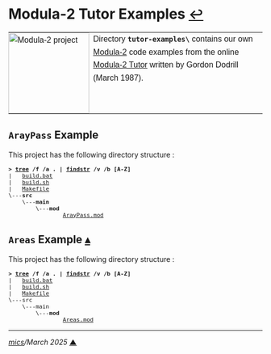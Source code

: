 # <span id="top">Modula-2 Tutor Examples</span> <span style="font-size:90%;">[↩](../README.md#top)</span>

<table style="font-family:Helvetica,Arial;line-height:1.6;">
  <tr>
  <td style="border:0;padding:0 8px 0 0;;min-width:160px;">
    <a href="https://en.wikipedia.org/wiki/Modula-2" rel="external"><img src="../docs/images/m2-logo.png" width="160" alt="Modula-2 project"/></a>
  </td>
  <td style="border:0;padding:0;vertical-align:text-top;">
    Directory <strong><code>tutor-examples\</code></strong> contains our own <a href="https://en.wikipedia.org/wiki/Modula-2" rel="external">Modula-2</a> code examples from the online <a href="https://www.modula2.org/tutor/" rel="external">Modula-2 Tutor</a> written by Gordon Dodrill (March 1987).
  </td>
  </tr>
</table>

## <span id="araypass">`ArayPass` Example</span>

This project has the following directory structure :

<pre style="font-size:80%;">
<b>&gt; <a href="https://docs.microsoft.com/en-us/windows-server/administration/windows-commands/tree">tree</a> /f /a . | <a href="https://docs.microsoft.com/en-us/windows-server/administration/windows-commands/findstr">findstr</a> /v /b [A-Z]</b>
|   <a href="./ArayPass/build.bat">build.bat</a>
|   <a href="./ArayPass/build.sh">build.sh</a>
|   <a href="./ArayPass/Makefile">Makefile</a>
\---<b>src</b>
    \---<b>main</b>
        \---<b>mod</b>
                <a href="./ArayPass/src/main/mod/ArayPass.mod">ArayPass.mod</a>
</pre>

## <span id="areas">`Areas` Example</span> [**&#x25B4;**](#top)

This project has the following directory structure :

<pre style="font-size:80%;">
<b>&gt; <a href="https://docs.microsoft.com/en-us/windows-server/administration/windows-commands/tree" rel="external">tree</a> /f /a . | <a href="https://docs.microsoft.com/en-us/windows-server/administration/windows-commands/findstr">findstr</a> /v /b [A-Z]</b>
|   <a href="./Areas/build.bat">build.bat</a>
|   <a href="./Areas/build.sh">build.sh</a>
|   <a href="./Areas/Makefile">Makefile</a>
\---src
    \---main
        \---<b>mod</b>
                <a href="./Areas/src/main/mod/Areas.mod">Areas.mod</a>
</pre>

***

*[mics](https://lampwww.epfl.ch/~michelou/)/March 2025* [**&#9650;**](#top)
<span id="bottom">&nbsp;</span>

<!-- href links -->

[apache_ant_cli]: https://ant.apache.org/manual/running.html
[bash_cli]: https://tldp.org/LDP/Bash-Beginners-Guide/html/sect_02_01.html
[cmd_cli]: https://learn.microsoft.com/en-us/windows-server/administration/windows-commands/cmd
[flix]: https://flix.dev/
[gradle_cli]: https://docs.gradle.org/current/userguide/command_line_interface.html
[jar_cli]: https://docs.oracle.com/en/java/javase/13/docs/specs/man/jar.html
[make_cli]: https://www.gnu.org/software/make/manual/make.html
[scala]: https://www.scala-lang.org/
[scalac_cli]: https://docs.scala-lang.org/overviews/compiler-options/index.html
[sh_cli]: https://www.man7.org/linux/man-pages/man1/bash.1.html
